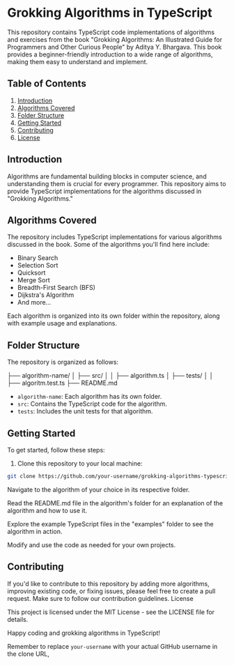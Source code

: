 # Grokking Algorithms in TypeScript

This repository contains TypeScript code implementations of algorithms and exercises from the book "Grokking Algorithms: An Illustrated Guide for Programmers and Other Curious People" by Aditya Y. Bhargava. This book provides a beginner-friendly introduction to a wide range of algorithms, making them easy to understand and implement.

## Table of Contents

1. [Introduction](#introduction)
2. [Algorithms Covered](#algorithms-covered)
3. [Folder Structure](#folder-structure)
4. [Getting Started](#getting-started)
5. [Contributing](#contributing)
6. [License](#license)

## Introduction

Algorithms are fundamental building blocks in computer science, and understanding them is crucial for every programmer. This repository aims to provide TypeScript implementations for the algorithms discussed in "Grokking Algorithms."

## Algorithms Covered

The repository includes TypeScript implementations for various algorithms discussed in the book. Some of the algorithms you'll find here include:

- Binary Search
- Selection Sort
- Quicksort
- Merge Sort
- Breadth-First Search (BFS)
- Dijkstra's Algorithm
- And more...

Each algorithm is organized into its own folder within the repository, along with example usage and explanations.

## Folder Structure

The repository is organized as follows:

├── algorithm-name/
│ ├── src/
│ │ ├── algorithm.ts
│ ├── tests/
│ │ ├── algoritm.test.ts
├── README.md

- `algorithm-name`: Each algorithm has its own folder.
- `src`: Contains the TypeScript code for the algorithm.
- `tests`: Includes the unit tests for that algorithm.

## Getting Started

To get started, follow these steps:

1. Clone this repository to your local machine:

```bash
git clone https://github.com/your-username/grokking-algorithms-typescript.git
```

Navigate to the algorithm of your choice in its respective folder.

Read the README.md file in the algorithm's folder for an explanation of the algorithm and how to use it.

Explore the example TypeScript files in the "examples" folder to see the algorithm in action.

Modify and use the code as needed for your own projects.

## Contributing

If you'd like to contribute to this repository by adding more algorithms, improving existing code, or fixing issues, please feel free to create a pull request. Make sure to follow our contribution guidelines.
License

This project is licensed under the MIT License - see the LICENSE file for details.

Happy coding and grokking algorithms in TypeScript!

Remember to replace `your-username` with your actual GitHub username in the clone URL,
